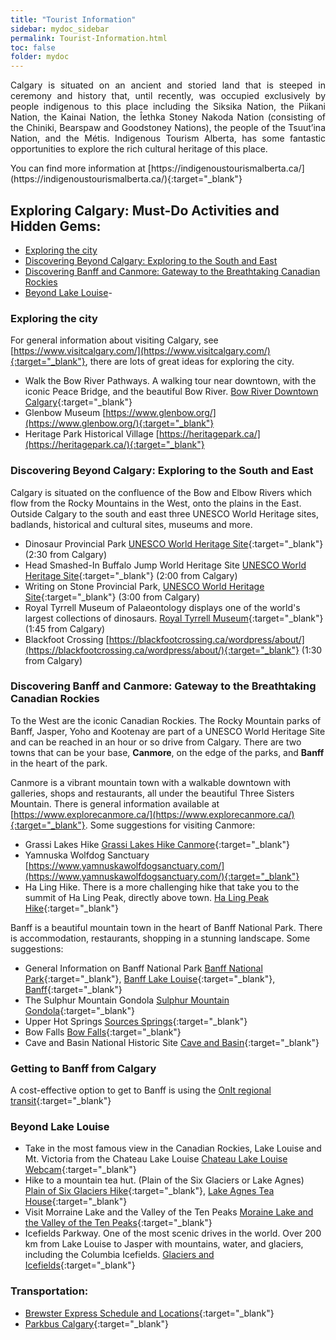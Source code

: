```yaml
---
title: "Tourist Information"
sidebar: mydoc_sidebar
permalink: Tourist-Information.html
toc: false 
folder: mydoc
---
```

<p align="justify">
Calgary is situated on an ancient and storied land that is steeped in ceremony and history that, until recently, was occupied exclusively by people indigenous to this place including the Siksika Nation, the Piikani Nation, the Kainai Nation, the Îethka Stoney Nakoda Nation (consisting of the Chiniki, Bearspaw and Goodstoney Nations), the people of the Tsuut’ina Nation, and the Métis. Indigenous Tourism Alberta, has some fantastic opportunities to explore the rich cultural heritage of this place.</p>
You can find more information at [https://indigenoustourismalberta.ca/](https://indigenoustourismalberta.ca/){:target="_blank"}

## Exploring Calgary: Must-Do Activities and Hidden Gems:
* [Exploring the city](#exploring-the-city)
* [Discovering Beyond Calgary: Exploring to the South and East](#discovering-beyond-calgary-exploring-to-the-south-and-east)
* [Discovering Banff and Canmore: Gateway to the Breathtaking Canadian Rockies](#discovering-banff-and-canmore-gateway-to-the-breathtaking-canadian-rockies)
* [Beyond Lake Louise](#beyond-lake-louise)-

### Exploring the city
For general information about visiting Calgary, see [https://www.visitcalgary.com/](https://www.visitcalgary.com/){:target="_blank"}, there are lots of great ideas for exploring the city.  

- Walk the Bow River Pathways. A walking tour near downtown, with the iconic Peace Bridge, and the beautiful Bow River. [Bow River Downtown Calgary](https://www.10adventures.com/hikes/calgary/bow-river-downtown-calgary/){:target="_blank"}
- Glenbow Museum [https://www.glenbow.org/](https://www.glenbow.org/){:target="_blank"}
- Heritage Park Historical Village [https://heritagepark.ca/](https://heritagepark.ca/){:target="_blank"}

### Discovering Beyond Calgary: Exploring to the South and East
Calgary is situated on the confluence of the Bow and Elbow Rivers which flow from the Rocky Mountains in the West, onto the plains in the East. Outside Calgary to the south and east three UNESCO World Heritage sites, badlands, historical and cultural sites, museums and more.  

- Dinosaur Provincial Park [UNESCO World Heritage Site](https://www.albertaparks.ca/parks/south/dinosaur-pp/){:target="_blank"} (2:30 from Calgary)
- Head Smashed-In Buffalo Jump World Heritage Site [UNESCO World Heritage Site](https://headsmashedin.ca/){:target="_blank"} (2:00 from Calgary)
- Writing on Stone Provincial Park, [UNESCO World Heritage Site](https://www.albertaparks.ca/parks/south/writing-on-stone-pp/){:target="_blank"} (3:00 from Calgary)
- Royal Tyrrell Museum of Palaeontology displays one of the world's largest collections of dinosaurs. [Royal Tyrrell Museum](https://tyrrellmuseum.com/){:target="_blank"} (1:45 from Calgary)
- Blackfoot Crossing [https://blackfootcrossing.ca/wordpress/about/](https://blackfootcrossing.ca/wordpress/about/){:target="_blank"} (1:30 from Calgary)

### Discovering Banff and Canmore: Gateway to the Breathtaking Canadian Rockies
To the West are the iconic Canadian Rockies. The Rocky Mountain parks of Banff, Jasper, Yoho and Kootenay are part of a UNESCO World Heritage Site and can be reached in an hour or so drive from Calgary. There are two towns that can be your base, <b>Canmore</b>, on the edge of the parks, and <b>Banff</b> in the heart of the park.

Canmore is a vibrant mountain town with a walkable downtown with galleries, shops and restaurants, all under the beautiful Three Sisters Mountain. There is general information available at [https://www.explorecanmore.ca/](https://www.explorecanmore.ca/){:target="_blank"}. Some suggestions for visiting Canmore:

- Grassi Lakes Hike [Grassi Lakes Hike Canmore](https://www.travelbanffcanada.com/grassi-lakes-hike-canmore/){:target="_blank"}
- Yamnuska Wolfdog Sanctuary [https://www.yamnuskawolfdogsanctuary.com/](https://www.yamnuskawolfdogsanctuary.com/){:target="_blank"}
- Ha Ling Hike. There is a more challenging hike that take you to the summit of Ha Ling Peak, directly above town. [Ha Ling Peak Hike](https://destinationlesstravel.com/ha-ling-peak-hike/){:target="_blank"}

Banff is a beautiful mountain town in the heart of Banff National Park. There is accommodation, restaurants, shopping in a stunning landscape. Some suggestions:

- General Information on Banff National Park [Banff National Park](https://parks.canada.ca/pn-np/ab/banff){:target="_blank"}, [Banff Lake Louise](https://www.banfflakelouise.com/){:target="_blank"}, [Banff](https://banff.ca/){:target="_blank"}
- The Sulphur Mountain Gondola [Sulphur Mountain Gondola](https://gondolabanff.com/){:target="_blank"}
- Upper Hot Springs [Sources Springs](https://parks.canada.ca/voyage-travel/promotion/sources-springs/banff){:target="_blank"}
- Bow Falls [Bow Falls](https://www.travelalberta.com/listings/bow-falls-23787){:target="_blank"}
- Cave and Basin National Historic Site [Cave and Basin](https://parks.canada.ca/lhn-nhs/ab/caveandbasin){:target="_blank"}

### Getting to Banff from Calgary
A cost-effective option to get to Banff is using the [OnIt regional transit](https://www.onitregionaltransit.ca/){:target="_blank"}

### Beyond Lake Louise
- Take in the most famous view in the Canadian Rockies, Lake Louise and Mt. Victoria from the Chateau Lake Louise [Chateau Lake Louise Webcam](https://www.chateau-lake-louise.com/webcam/){:target="_blank"}
- Hike to a mountain tea hut. (Plain of the Six Glaciers or Lake Agnes) [Plain of Six Glaciers Hike](https://www.travelbanffcanada.com/plain-of-six-glaciers-hike/){:target="_blank"}, [Lake Agnes Tea House](http://www.lakeagnesteahouse.com/){:target="_blank"}
- Visit Morraine Lake and the Valley of the Ten Peaks [Moraine Lake and the Valley of the Ten Peaks](https://parks.canada.ca/pn-np/ab/banff/visit/les10-top10/louise){:target="_blank"}
- Icefields Parkway. One of the most scenic drives in the world. Over 200 km from Lake Louise to Jasper with mountains, water, and glaciers, including the Columbia Icefields. [Glaciers and Icefields](https://parks.canada.ca/pn-np/ab/banff/visit/les10-top10/glaciers-icefields){:target="_blank"}

### Transportation:

- [Brewster Express Schedule and Locations](https://www.banffjaspercollection.com/brewster-express/schedule-locations/){:target="_blank"}
- [Parkbus Calgary](https://parks.canada.ca/pn-np/ab/banff/visit/parkbus/calgary){:target="_blank"}